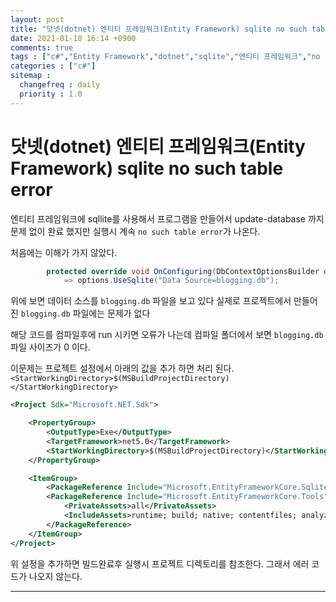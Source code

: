 ```yaml
---
layout: post
title: "닷넷(dotnet) 엔티티 프레임워크(Entity Framework) sqlite no such table error"
date: 2021-01-18 16:14 +0900
comments: true
tags : ["c#","Entity Framework","dotnet","sqlite","엔티티 프레임워크","no such table"]
categories : ["c#"]
sitemap :
  changefreq : daily
  priority : 1.0
---
```


# 닷넷(dotnet) 엔티티 프레임워크(Entity Framework) sqlite no such table error

엔티티 프레임워크에 sqllite를 사용해서 프로그램을 만들어서 update-database 까지 문제 없이 완료 했지만 실행시 계속 `no such table error`가 나온다.

처음에는 이해가 가지 않았다.

```c#
        protected override void OnConfiguring(DbContextOptionsBuilder options)
            => options.UseSqlite("Data Source=blogging.db");


```

위에 보면 데이터 소스를 `blogging.db` 파일을 보고 있다 실제로 프로젝트에서 만들어진 `blogging.db` 파일에는 문제가 없다

해당 코드를 컴파일후에 run 시키면 오류가 나는데 컴파일 폴더에서 보면 `blogging.db` 파일 사이즈가 0 이다.

이문제는 프로젝트 설정에서 아래의 값을 추가 하면 처리 된다. `<StartWorkingDirectory>$(MSBuildProjectDirectory)</StartWorkingDirectory>`

```xml
<Project Sdk="Microsoft.NET.Sdk">

	<PropertyGroup>
		<OutputType>Exe</OutputType>
		<TargetFramework>net5.0</TargetFramework>
		<StartWorkingDirectory>$(MSBuildProjectDirectory)</StartWorkingDirectory>
	</PropertyGroup>

	<ItemGroup>
		<PackageReference Include="Microsoft.EntityFrameworkCore.Sqlite" Version="5.0.2" />
		<PackageReference Include="Microsoft.EntityFrameworkCore.Tools" Version="5.0.2">
			<PrivateAssets>all</PrivateAssets>
			<IncludeAssets>runtime; build; native; contentfiles; analyzers; buildtransitive</IncludeAssets>
		</PackageReference>
	</ItemGroup>
</Project>

```

위 설정을 추가하면 빌드완료후 실행시 프로젝트 디렉토리를 참조한다. 그래서 에러 코드가 나오지 않는다.


-----



